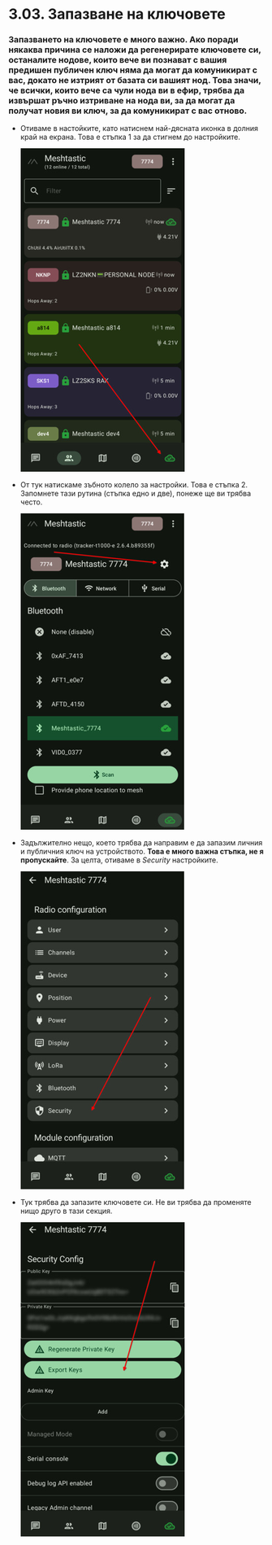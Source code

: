 # 3.03. Запазване на ключовете

### Запазването на ключовете е много важно. Ако поради някаква причина се наложи да регенерирате ключовете си, останалите нодове, които вече ви познават с вашия предишен публичен ключ няма да могат да комуникират с вас, докато не изтрият от базата си вашият нод. Това значи, че всички, които вече са чули нода ви в ефир, трябва да извършат ръчно изтриване на нода ви, за да могат да получат новия ви ключ, за да комуникират с вас отново.

- Отиваме в настойките, като натиснем най-дясната иконка в долния край на екрана. Това е стъпка 1 за да стигнем до настройките.

    ![settings](3.3.001.jpg)

-  От тук натискаме зъбното колело за настройки. Това е стъпка 2. Запомнете тази рутина (стъпка едно и две), понеже ще ви трябва често.

    ![settings2](3.3.002.jpg)

-  Задължително нещо, което трябва да направим е да запазим личния и публичния ключ на устройството. **Това е много важна стъпка, не я пропускайте**. За целта, отиваме в *Security* настройките.

    ![security](3.3.003.jpg)

-  Тук трябва да запазите ключовете си. Не ви трябва да променяте нищо друго в тази секция.

    ![keys](3.3.004.jpg)
